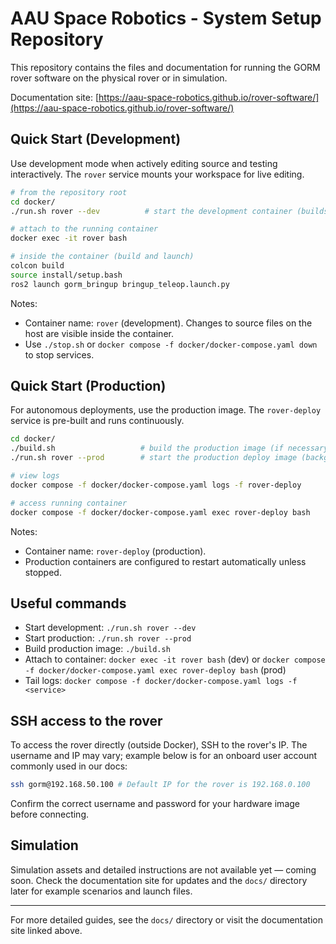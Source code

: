# AAU Space Robotics - System Setup Repository
This repository contains the files and documentation for running the GORM rover software on the physical rover or in simulation.

Documentation site: [https://aau-space-robotics.github.io/rover-software/](https://aau-space-robotics.github.io/rover-software/)

## Quick Start (Development)

Use development mode when actively editing source and testing interactively. The `rover` service mounts your workspace for live editing.

```bash
# from the repository root
cd docker/
./run.sh rover --dev          # start the development container (builds and mounts source)

# attach to the running container
docker exec -it rover bash

# inside the container (build and launch)
colcon build
source install/setup.bash
ros2 launch gorm_bringup bringup_teleop.launch.py
```

Notes:
- Container name: `rover` (development). Changes to source files on the host are visible inside the container.
- Use `./stop.sh` or `docker compose -f docker/docker-compose.yaml down` to stop services.

## Quick Start (Production)

For autonomous deployments, use the production image. The `rover-deploy` service is pre-built and runs continuously.

```bash
cd docker/
./build.sh                   # build the production image (if necessary)
./run.sh rover --prod        # start the production deploy image (background)

# view logs
docker compose -f docker/docker-compose.yaml logs -f rover-deploy

# access running container
docker compose -f docker/docker-compose.yaml exec rover-deploy bash
```

Notes:
- Container name: `rover-deploy` (production).
- Production containers are configured to restart automatically unless stopped.

## Useful commands

- Start development: `./run.sh rover --dev`
- Start production: `./run.sh rover --prod`
- Build production image: `./build.sh`
- Attach to container: `docker exec -it rover bash` (dev) or `docker compose -f docker/docker-compose.yaml exec rover-deploy bash` (prod)
- Tail logs: `docker compose -f docker/docker-compose.yaml logs -f <service>`

## SSH access to the rover

To access the rover directly (outside Docker), SSH to the rover's IP. The username and IP may vary; example below is for an onboard user account commonly used in our docs:

```bash
ssh gorm@192.168.50.100 # Default IP for the rover is 192.168.0.100
```

Confirm the correct username and password for your hardware image before connecting.

## Simulation

Simulation assets and detailed instructions are not available yet — coming soon. Check the documentation site for updates and the `docs/` directory later for example scenarios and launch files.

---

For more detailed guides, see the `docs/` directory or visit the documentation site linked above.
